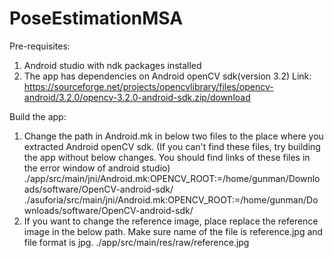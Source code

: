 # PoseEstimationMSA
Pre-requisites:
1) Android studio with ndk packages installed
2) The app has dependencies on Android openCV sdk(version 3.2)
    Link: 
    https://sourceforge.net/projects/opencvlibrary/files/opencv-android/3.2.0/opencv-3.2.0-android-sdk.zip/download

Build the app:
1) Change the path in Android.mk in below two files to the place where you extracted Android openCV sdk.
   (If you can't find these files, try building the app without below changes. You should find links of these files in the error window of android studio)
    ./app/src/main/jni/Android.mk:OPENCV_ROOT:=/home/gunman/Downloads/software/OpenCV-android-sdk/
    ./asuforia/src/main/jni/Android.mk:OPENCV_ROOT:=/home/gunman/Downloads/software/OpenCV-android-sdk/
2) If you want to change the reference image, place replace the reference image in the below path. 
   Make sure name of the file is reference.jpg and file format is jpg.
    ./app/src/main/res/raw/reference.jpg
    
 
    
